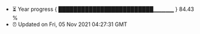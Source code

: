 - ⏳ Year progress { █████████████████████████▁▁▁▁▁ } 84.43 %
- ⏰ Updated on Fri, 05 Nov 2021 04:27:31 GMT

